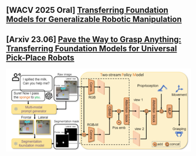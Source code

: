 ## [WACV 2025 Oral] [Transferring Foundation Models for Generalizable Robotic Manipulation](https://arxiv.org/pdf/2306.05716)
## [Arxiv 23.06] [Pave the Way to Grasp Anything: Transferring Foundation Models for Universal Pick-Place Robots](https://arxiv.org/abs/2306.05716v1)
![caps](./frame_work.png)
